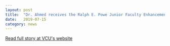 ```yaml
---
layout: post
title:  "Dr. Ahmed receives the Ralph E. Powe Junior Faculty Enhancement Award"
date:   2019-07-15
category: news
---
```


<a href="https://egr.vcu.edu/news-events/news/irfan-ahmed-junior-faculty-award.html#" target="_blank">Read full story at VCU's website</a>

